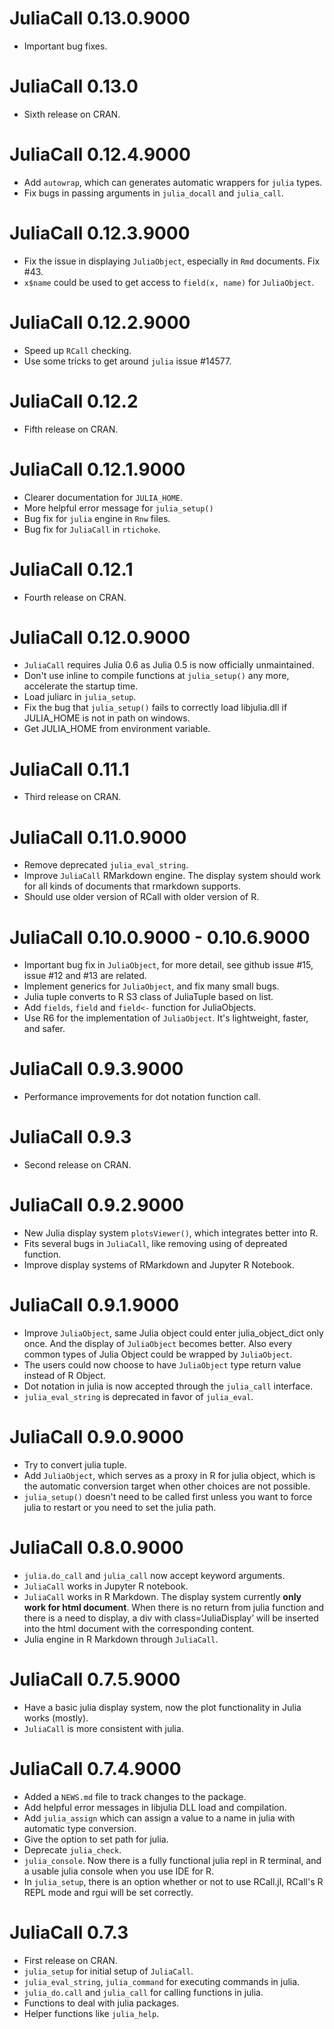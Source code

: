 # JuliaCall 0.13.0.9000

* Important bug fixes.

# JuliaCall 0.13.0

* Sixth release on CRAN.

# JuliaCall 0.12.4.9000

* Add `autowrap`, which can generates automatic wrappers for `julia` types.
* Fix bugs in passing arguments in `julia_docall` and `julia_call`.

# JuliaCall 0.12.3.9000

* Fix the issue in displaying `JuliaObject`, especially in `Rmd` documents. Fix #43.
* `x$name` could be used to get access to `field(x, name)` for `JuliaObject`.

# JuliaCall 0.12.2.9000

* Speed up `RCall` checking.
* Use some tricks to get around `julia` issue #14577.

# JuliaCall 0.12.2

* Fifth release on CRAN.

# JuliaCall 0.12.1.9000

* Clearer documentation for `JULIA_HOME`.
* More helpful error message for `julia_setup()`
* Bug fix for `julia` engine in `Rnw` files.
* Bug fix for `JuliaCall` in `rtichoke`.

# JuliaCall 0.12.1

* Fourth release on CRAN.

# JuliaCall 0.12.0.9000

* `JuliaCall` requires Julia 0.6 as Julia 0.5 is now officially unmaintained.
* Don't use inline to compile functions at `julia_setup()` any more,
  accelerate the startup time.
* Load juliarc in `julia_setup`.
* Fix the bug that `julia_setup()` fails to correctly load libjulia.dll
  if JULIA_HOME is not in path on windows.
* Get JULIA_HOME from environment variable.

# JuliaCall 0.11.1

* Third release on CRAN.

# JuliaCall 0.11.0.9000

* Remove deprecated `julia_eval_string`.
* Improve `JuliaCall` RMarkdown engine.
  The display system should work for all kinds of documents that rmarkdown supports.
* Should use older version of RCall with older version of R.

# JuliaCall 0.10.0.9000 - 0.10.6.9000

* Important bug fix in `JuliaObject`, for more detail, see github issue #15, issue #12 and #13 are related.
* Implement generics for `JuliaObject`, and fix many small bugs.
* Julia tuple converts to R S3 class of JuliaTuple based on list.
* Add `fields`, `field` and `field<-` function for JuliaObjects.
* Use R6 for the implementation of `JuliaObject`. It's lightweight, faster, and safer.

# JuliaCall 0.9.3.9000

* Performance improvements for dot notation function call.

# JuliaCall 0.9.3

* Second release on CRAN.

# JuliaCall 0.9.2.9000

* New Julia display system `plotsViewer()`, which integrates better into R.
* Fits several bugs in `JuliaCall`, like removing using of depreated function.
* Improve display systems of RMarkdown and Jupyter R Notebook.

# JuliaCall 0.9.1.9000

* Improve `JuliaObject`, same Julia object could enter julia_object_dict only once.
  And the display of `JuliaObject` becomes better.
  Also every common types of Julia Object could be wrapped by `JuliaObject`.
* The users could now choose to have `JuliaObject` type return value instead of
  R Object.
* Dot notation in julia is now accepted through the `julia_call` interface.
* `julia_eval_string` is deprecated in favor of `julia_eval`.

# JuliaCall 0.9.0.9000

* Try to convert julia tuple.
* Add `JuliaObject`, which serves as a proxy in R for julia object,
  which is the automatic conversion target when other choices are not possible.
* `julia_setup()` doesn't need to be called first unless you want to force
  julia to restart or you need to set the julia path.

# JuliaCall 0.8.0.9000

* `julia.do_call` and `julia_call` now accept keyword arguments.
* `JuliaCall` works in Jupyter R notebook.
* `JuliaCall` works in R Markdown.
  The display system currently **only work for html document**.
  When there is no return from julia function and there is a need to display,
  a div with class=‘JuliaDisplay’ will be inserted into the html document
  with the corresponding content.
* Julia engine in R Markdown through `JuliaCall`.

# JuliaCall 0.7.5.9000

* Have a basic julia display system, now the plot functionality in Julia works (mostly).
* `JuliaCall` is more consistent with julia.

# JuliaCall 0.7.4.9000

* Added a `NEWS.md` file to track changes to the package.
* Add helpful error messages in libjulia DLL load and compilation.
* Add `julia_assign` which can assign a value to a name in julia with automatic type conversion.
* Give the option to set path for julia.
* Deprecate `julia_check`.
* `julia_console`. Now there is a fully functional julia repl in R terminal,
  and a usable julia console when you use IDE for R.
* In `julia_setup`, there is an option whether or not to use RCall.jl,
  RCall's R REPL mode and rgui will be set correctly.

# JuliaCall 0.7.3

* First release on CRAN.
* `julia_setup` for initial setup of `JuliaCall`.
* `julia_eval_string`, `julia_command` for executing commands in julia.
* `julia_do.call` and `julia_call` for calling functions in julia.
* Functions to deal with julia packages.
* Helper functions like `julia_help`.
